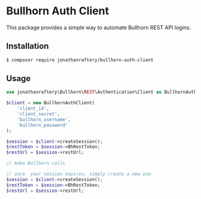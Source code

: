 # Bullhorn Auth Client
This package provides a simple way to automate Bullhorn REST API logins.

## Installation
``` bash
$ composer require jonathanraftery/bullhorn-auth-client
```

## Usage
```php
use jonathanraftery\Bullhorn\REST\Authentication\Client as BullhornAuthClient;

$client = new BullhornAuthClient(
    'client_id',
    'client_secret',
    'bullhorn_username',
    'bullhorn_password'
);

$session = $client->createSession();
$restToken = $session->BhRestToken;
$restUrl = $session->restUrl;

// make Bullhorn calls

// once  your session expires, simply create a new one
$session = $client->createSession();
$restToken = $session->BhRestToken;
$restUrl = $session->restUrl;
```
